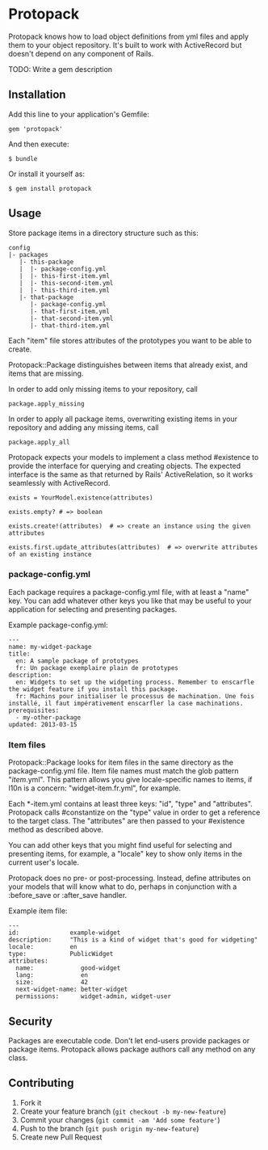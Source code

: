 # Protopack

Protopack knows how to load object definitions from yml files and apply them to your object
repository. It's built to work with ActiveRecord but doesn't depend on any component of Rails.

TODO: Write a gem description

## Installation

Add this line to your application's Gemfile:

    gem 'protopack'

And then execute:

    $ bundle

Or install it yourself as:

    $ gem install protopack

## Usage

Store package items in a directory structure such as this:

    config
    |- packages
       |- this-package
       |  |- package-config.yml
       |  |- this-first-item.yml
       |  |- this-second-item.yml
       |  |- this-third-item.yml
       |- that-package
          |- package-config.yml
          |- that-first-item.yml
          |- that-second-item.yml
          |- that-third-item.yml

Each "item" file stores attributes of the prototypes you want to be able to create.

Protopack::Package distinguishes between items that already exist, and items that are missing.

In order to add only missing items to your repository, call

    package.apply_missing

In order to apply all package items, overwriting existing items in your repository and adding any
missing items, call

    package.apply_all

Protopack expects your models to implement a class method #existence to provide the interface for
querying and creating objects. The expected interface is the same as that returned by Rails'
ActiveRelation, so it works seamlessly with ActiveRecord.

    exists = YourModel.existence(attributes)

    exists.empty? # => boolean

    exists.create!(attributes)  # => create an instance using the given attributes

    exists.first.update_attributes(attributes)  # => overwrite attributes of an existing instance


### package-config.yml

Each package requires a package-config.yml file, with at least a "name" key. You can add whatever
other keys you like that may be useful to your application for selecting and presenting packages.

Example package-config.yml:

    ---
    name: my-widget-package
    title:
      en: A sample package of prototypes
      fr: Un package exemplaire plain de prototypes
    description:
      en: Widgets to set up the widgeting process. Remember to enscarfle the widget feature if you install this package.
      fr: Machins pour initialiser le processus de machination. Une fois installé, il faut impérativement enscarfler la case machinations.
    prerequisites:
      - my-other-package
    updated: 2013-03-15


### Item files

Protopack::Package looks for item files in the same directory as the package-config.yml file. Item
file names must match the glob pattern "*item*.yml". This pattern allows you give locale-specific
names to items, if l10n is a concern: "widget-item.fr.yml", for example.

Each *-item.yml contains at least three keys: "id", "type" and "attributes". Protopack calls #constantize
on the "type" value in order to get a reference to the target class. The "attributes" are then
passed to your #existence method as described above.

You can add other keys that you might find useful for selecting and presenting items, for example, a
"locale" key to show only items in the current user's locale.

Protopack does no pre- or post-processing. Instead, define attributes on your models that will know
what to do, perhaps in conjunction with a :before_save or :after_save handler.

Example item file:

    ---
    id:              example-widget
    description:     "This is a kind of widget that's good for widgeting"
    locale:          en
    type:            PublicWidget
    attributes:
      name:             good-widget
      lang:             en
      size:             42
      next-widget-name: better-widget
      permissions:      widget-admin, widget-user



## Security

Packages are executable code. Don't let end-users provide packages or package items. Protopack allows
package authors call any method on any class.

## Contributing

1. Fork it
2. Create your feature branch (`git checkout -b my-new-feature`)
3. Commit your changes (`git commit -am 'Add some feature'`)
4. Push to the branch (`git push origin my-new-feature`)
5. Create new Pull Request
